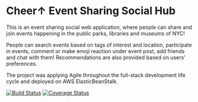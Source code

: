 # Cheer↑ Event Sharing Social Hub  
This is an event sharing social web application, where people can share and join events happening in the public parks, libraries and museums of NYC!  

People can search events based on tags of interest and location, participate in events, comment or make emoji reaction under event post, add friends and chat with them! Recommendations are also provided based on users' preferences.  

The project was applying Agile throughout the full-stack development life cycle and deployed on AWS ElasticBeanStalk.

[![Build Status](https://app.travis-ci.com/gcivil-nyu-org/Wednesday-Fall2023-Team-3.svg?branch=develop)](https://app.travis-ci.com/gcivil-nyu-org/Wednesday-Fall2023-Team-3)
[![Coverage Status](https://coveralls.io/repos/github/gcivil-nyu-org/Wednesday-Fall2023-Team-3/badge.svg?branch=develop)](https://coveralls.io/github/gcivil-nyu-org/Wednesday-Fall2023-Team-3?branch=develop)
